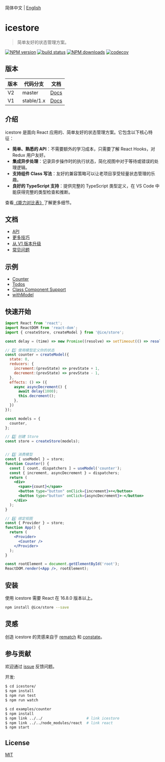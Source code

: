 简体中文 | [English](./README.en.md)

# icestore

> 简单友好的状态管理方案。

[![NPM version](https://img.shields.io/npm/v/@ice/store.svg?style=flat)](https://npmjs.org/package/@ice/store)
[![build status](https://github.com/ice-lab/icestore/actions/workflows/ci.yml/badge.svg)](https://github.com/ice-lab/icestore/actions/workflows/ci.yml)
[![NPM downloads](http://img.shields.io/npm/dm/@ice/store.svg?style=flat)](https://npmjs.org/package/@ice/store)
[![codecov](https://codecov.io/gh/ice-lab/icestore/branch/master/graph/badge.svg)](https://codecov.io/gh/ice-lab/icestore)

## 版本

| 版本 | 代码分支 | 文档 |
| --- | --- | --- |
| V2  | master     |  [Docs](https://github.com/ice-lab/icestore#文档)
| V1  | stable/1.x |  [Docs](https://github.com/ice-lab/icestore/tree/stable/1.x#documents)

## 介绍

icestore 是面向 React 应用的、简单友好的状态管理方案。它包含以下核心特征：

* **简单、熟悉的 API**：不需要额外的学习成本，只需要了解 React Hooks，对 Redux 用户友好。
* **集成异步处理**：记录异步操作时的执行状态，简化视图中对于等待或错误的处理逻辑。
* **支持组件 Class 写法**：友好的兼容策略可以让老项目享受轻量状态管理的乐趣。
* **良好的 TypeScript 支持**：提供完整的 TypeScript 类型定义，在 VS Code 中能获得完整的类型检查和推断。

查看[《能力对比表》](docs/recipes.md#Comparison)了解更多细节。

## 文档

- [API](./docs/api.md)
- [更多技巧](./docs/recipes.md)
- [从 V1 版本升级](./docs/upgrade-guidelines.md)
- [常见问题](./docs/qna.md)

## 示例

- [Counter](https://codesandbox.io/s/github/ice-lab/icestore/tree/master/examples/counter)
- [Todos](https://codesandbox.io/s/github/ice-lab/icestore/tree/master/examples/todos)
- [Class Component Support](https://codesandbox.io/s/github/ice-lab/icestore/tree/master/examples/classComponent)
- [withModel](https://codesandbox.io/s/github/ice-lab/icestore/tree/master/examples/withModel)

## 快速开始

```jsx
import React from 'react';
import ReactDOM from 'react-dom';
import { createStore, createModel } from '@ice/store';

const delay = (time) => new Promise((resolve) => setTimeout(() => resolve(), time));

// 1️⃣ 使用模型定义你的状态
const counter = createModel({
  state: 0,
  reducers: {
    increment:(prevState) => prevState + 1,
    decrement:(prevState) => prevState - 1,
  },
  effects: () => ({
    async asyncDecrement() {
      await delay(1000);
      this.decrement();
    },
  })
});

const models = {
  counter,
};

// 2️⃣ 创建 Store
const store = createStore(models);


// 3️⃣ 消费模型
const { useModel } = store;
function Counter() {
  const [ count, dispatchers ] = useModel('counter');
  const { increment, asyncDecrement } = dispatchers;
  return (
    <div>
      <span>{count}</span>
      <button type="button" onClick={increment}>+</button>
      <button type="button" onClick={asyncDecrement}>-</button>
    </div>
  );
}

// 4️⃣ 绑定视图
const { Provider } = store;
function App() {
  return (
    <Provider>
      <Counter />
    </Provider>
  );
}

const rootElement = document.getElementById('root');
ReactDOM.render(<App />, rootElement);
```

## 安装

使用 icestore 需要 React 在 16.8.0 版本以上。

```bash
npm install @ice/store --save
```

## 灵感

创造 icestore 的灵感来自于 [rematch](https://github.com/rematch/rematch) 和 [constate](https://github.com/diegohaz/constate)。

## 参与贡献

欢迎通过 [issue](https://github.com/ice-lab/icestore/issues/new) 反馈问题。

开发:

```bash
$ cd icestore/
$ npm install
$ npm run test
$ npm run watch

$ cd examples/counter
$ npm install
$ npm link ../../                    # link icestore
$ npm link ../../node_modules/react  # link react
$ npm start
```

## License

[MIT](LICENSE)
